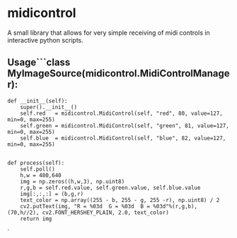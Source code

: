 # midicontrol
A small library that allows for very simple receiving of midi controls in interactive python scripts.

## Usage```class MyImageSource(midicontrol.MidiControlManager):
    def __init__(self):
        super().__init__()
        self.red   = midicontrol.MidiControl(self, "red", 80, value=127, min=0, max=255)
        self.green = midicontrol.MidiControl(self, "green", 81, value=127, min=0, max=255)
        self.blue  = midicontrol.MidiControl(self, "blue", 82, value=127, min=0, max=255)


    def process(self):
        self.poll()
        h,w = 480,640
        img = np.zeros((h,w,3), np.uint8)
        r,g,b = self.red.value, self.green.value, self.blue.value
        img[:,:,:] = (b,g,r)
        text_color = np.array((255 - b, 255 - g, 255 -r), np.uint8) / 2
        cv2.putText(img, "R = %03d  G = %03d  B = %03d"%(r,g,b), (70,h//2), cv2.FONT_HERSHEY_PLAIN, 2.0, text_color)
        return img
`
